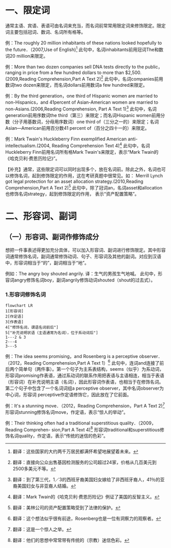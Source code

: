 # 一、限定词
通常主语、宾语、表语可由名词来充当，而名词前常常用限定词来修饰限定。限定词主要包括冠词、数词、名词所有格等。

例：The roughly 20 million inhabitants of these nations looked hopefully to the future．（2007,Use of English)[^1]
此句中，名词inhabitants前用冠词The和数词20 million来限定。

例：More than two dozen companies sell DNA tests directly to the public， ranging in price from a few hundred dollars to more than $2,500.(2009,Reading Comprehension,Part A Text 2)[^2]
此句中，名词companies前用数词two dozen来限定，而名词dollars前用数词a few hundred来限定。

例：By the third generation，one third of Hispanic women are married to non-Hispanics，and 41percent of Asian-American women are married to non-Asians.(2006,Reading Comprehension, Part A Text 1)[^3]
此句中，名词generation前用序数词the third（第三）来限定；而名词Hispanic women前用分数（分子用基数词，分母用序数词）one third of（三分之一的）来限定；名词Asian—American前用百分数41 percent of（百分之四十一的）来限定。

例：Mark Twain's Huckleberry Finn exemplified American anti-intellectualism.(2004, Reading Comprehension Text 4)[^4]
此句中，名词Huckleberry Finn前用名词所有格Mark Twain's来限定，表示“Mark Twain的 《哈克贝利·费恩历险记》”。

【补充】通常，这些限定词可以同时出现多个，放在名词前。除此之外，名词也可以修饰名词，起到修饰限定的作用，这在考研真题中很常见。如：
Merrill Lynch got legal protection for an asset allocation strategy.(2010,Reading Comprehension,Part A Text 2)[^5]
此句中，除了冠词an，名词asset和allocation也修饰名词strategy，起到修饰限定的作用， 表示“资产配置策略”。

[^1]:翻译：这些国家的大约两千万居民都满怀希望地展望着未来。
[^2]:翻译：直接向公众出售基因检测服务的公司超过24家，价格从几百美元到2500多美元不等。
[^3]:翻译：到了第三代，1／3的西班牙裔美国妇女嫁给了非西班牙裔人，41％的亚裔美国妇女与非亚裔人结婚。
[^4]:翻译：Mark Twain的《哈克贝利·费恩历险记》例证了美国的反智主义。
[^5]:翻译：美林公司的资产配置策略受到了法律的保护。
# 二、形容词、副词
## （一）形容词、副词作修饰成分
想把一件事表述得更加充分具体，可以加入形容词、副词进行修饰限定。其中形容词通常修饰名词，副词通常修饰动词、句子、形容词及其他的副词。对应到汉语中，形容词相当于“的”，副词相当于“地”。

例如：The angry boy shouted angrily.
译：生气的男孩生气地喊。
此句中，形容词angry修饰名词boy，副词angrily修饰动词shouted（shout的过去式）。 
### 1.形容词修饰名词
```mermaid
flowchart LR
1[形容词]
2[作定语]
3[作表语]
4["修饰名词，谓语名词前后"]
5["补充说明状语（主语通常为名词），位于系动词后"]
1---2 & 3
2---4
3---5
```

例：The idea seems promising，and Rosenberg is a perceptive observer．（2012，Reading Comprehension,Part A Text 1）[^6]
此句中，连词and连接了前后两个简单句（两件事）。第一个句子为主系表结构，seems（似乎）为系动词，形容词promising作表语，通过系动词的联系作用把表语与主语相连，相当于表语（形容词）在补充说明主语（名词），因此形容词作表语，也相当于在修饰名词。第二个句子中包含了一个名词词组a perceptive observer，其中名词observer为中心词，形容词 perceptive作定语修饰它，因此放在了它前面。

例：It's a stunning move．（2012，Reading Comprehension，Part A Text 2)[^7]
形容词stunning修饰名词move，作定语，表示“惊人的举动”。

例：Their thinking often had a traditional superstitious quality．（2009，Reading Comprehen- sion,Part A Text 4)[^8]
形容词traditional和superstitious修饰名词quality，作定语，表示“传统的迷信的色彩”。 

[^6]:翻译：这个想法似乎很有前途，Rosenberg也是一位有洞察力的观察者。
[^7]:翻译：这是一个惊人之举。
[^8]:翻译：他们的思想中常常带有传统的（宗教）迷信色彩。